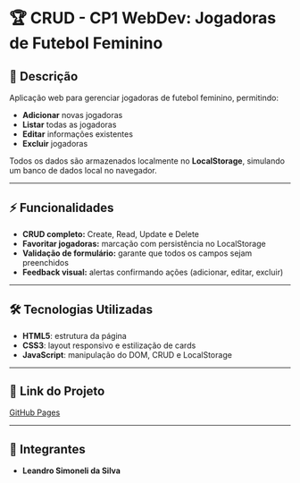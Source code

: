 # 🏆 CRUD - CP1 WebDev: Jogadoras de Futebol Feminino

## 📖 Descrição
Aplicação web para gerenciar jogadoras de futebol feminino, permitindo:  
- **Adicionar** novas jogadoras  
- **Listar** todas as jogadoras  
- **Editar** informações existentes  
- **Excluir** jogadoras  

Todos os dados são armazenados localmente no **LocalStorage**, simulando um banco de dados local no navegador.  

---

## ⚡ Funcionalidades
- **CRUD completo:** Create, Read, Update e Delete  
- **Favoritar jogadoras:** marcação com persistência no LocalStorage  
- **Validação de formulário:** garante que todos os campos sejam preenchidos  
- **Feedback visual:** alertas confirmando ações (adicionar, editar, excluir)  

---

## 🛠 Tecnologias Utilizadas
- **HTML5**: estrutura da página  
- **CSS3**: layout responsivo e estilização de cards  
- **JavaScript**: manipulação do DOM, CRUD e LocalStorage  

---

## 🚀 Link do Projeto
 [GitHub Pages](#)  
 

---

## 👥 Integrantes
- **Leandro Simoneli da Silva**
